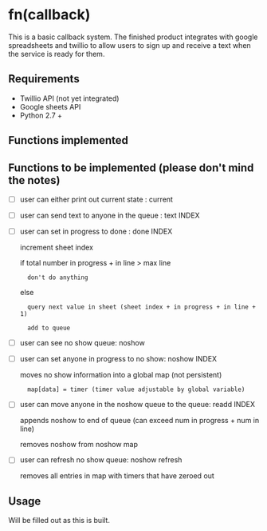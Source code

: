 # fn(callback)

This is a basic callback system. The finished product integrates with google spreadsheets and twillio to allow users to sign up and receive a text when the service is ready for them. 

## Requirements
* Twillio API (not yet integrated)
* Google sheets API
* Python 2.7 + 

## Functions implemented

## Functions to be implemented (please don't mind the notes)
- [ ] user can either print out current state : current
- [ ] user can send text to anyone in the queue : text INDEX
- [ ] user can set in progress to done : done INDEX

    increment sheet index

    if total number in progress + in line > max line

        don't do anything

    else

        query next value in sheet (sheet index + in progress + in line + 1) 

        add to queue
- [ ] user can see no show queue: noshow
- [ ] user can set anyone in progress to no show: noshow INDEX

    moves no show information into a global map (not persistent)

        map[data] = timer (timer value adjustable by global variable)

- [ ] user can move anyone in the noshow queue to the queue: readd INDEX

    appends noshow to end of queue (can exceed num in progress + num in line)

    removes noshow from noshow map
- [ ] user can refresh no show queue: noshow refresh 

    removes all entries in map with timers that have zeroed out

## Usage

Will be filled out as this is built. 
